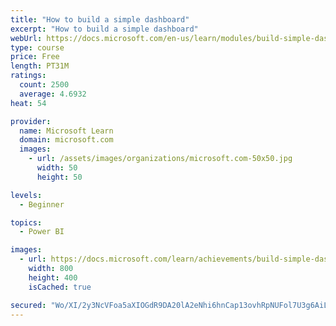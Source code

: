 ```yaml
---
title: "How to build a simple dashboard"
excerpt: "How to build a simple dashboard"
webUrl: https://docs.microsoft.com/en-us/learn/modules/build-simple-dashboard/
type: course
price: Free
length: PT31M
ratings:
  count: 2500
  average: 4.6932
heat: 54

provider:
  name: Microsoft Learn
  domain: microsoft.com
  images:
    - url: /assets/images/organizations/microsoft.com-50x50.jpg
      width: 50
      height: 50

levels:
  - Beginner

topics:
  - Power BI

images:
  - url: https://docs.microsoft.com/learn/achievements/build-simple-dashboard-social.png
    width: 800
    height: 400
    isCached: true

secured: "Wo/XI/2y3NcVFoa5aXIOGdR9DA20lA2eNhi6hnCap13ovhRpNUFol7U3g6AiLE5bwlm0D8Xl7SnPQ9wp7LMpBcyq31zEDbRsPWo4T2JWeM6SBIsEQ78ESYDri/f59D4vPgvPWe5qxbAGhzRd8YJ6PQo5d374sZMCi0c/xP4xOZmPL8mP2ErzfEdAuIuxZdWSNFqEAIf/v02XWN1kRnnnRfNUhdMnHvY0mMHU7r+kFKta9yN/NLb1CPjmN9hla0PNXzqB8tHmdLZjuPTbtoOr9DrDuI5k7Oma402AnAD+4hxxP848YELrUn1hAV89OCMkfbaEBuCVaAP6RNkYOS8zYAx769vxG6Zt3jQxC34Z88QwkbYJjFpPRe9Mh2t3w6ruUpgDlNs5aaFGH3kcNEOayYFG+HZz4smRYMNPrj7cqNE=;jMiqlNyS4GfE6JEESVRSCA=="
---
```


